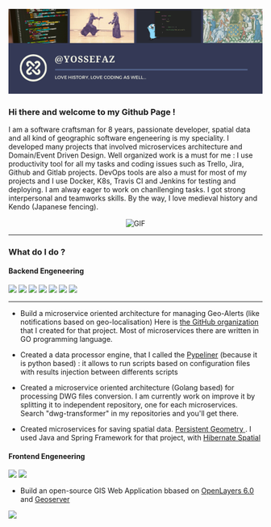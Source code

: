 <p align="center">
<img src="/github_banner.png">
</p>  

### Hi there and welcome to my Github Page !

I am a software craftsman for 8 years, passionate developer, spatial data and all kind of geographic software engeneering is my speciality. I developed many projects that involved microservices architecture and Domain/Event Driven Design. Well organized work is a must for me : I use productivity tool for all my tasks and coding issues such as Trello, Jira, Github and Gitlab projects. DevOps tools are also a must for most of my projects and I use Docker, K8s, Travis CI and Jenkins for testing and deploying.
I am alway eager to work on chanllenging tasks. I got strong interpersonal and teamworks skills. 
By the way, I love medieval history and Kendo (Japanese fencing).

<p align="center">
<img align="center" alt="GIF" height="100px" src="https://user-images.githubusercontent.com/61141682/90424945-a33cb580-e0c7-11ea-89eb-3d77581b34b2.gif" />
</p>  

---

### What do I do ?

#### Backend Engeneering
<p>
  <img src="https://img.shields.io/badge/Python-3776AB?logo=python&logoColor=white&style=for-the-badge">
  <img src="https://img.shields.io/badge/Java-007396?logo=java&logoColor=white&style=for-the-badge">
  <img src="https://img.shields.io/badge/GO-336791?logo=go&logoColor=white&style=for-the-badge">
  <img src="https://img.shields.io/badge/Docker-2496ED?logo=docker&logoColor=white&style=for-the-badge">
  <img src="https://img.shields.io/badge/ElasticSearch-005571?logo=elasticsearch&logoColor=white&style=for-the-badge">
  <img src="https://img.shields.io/badge/MySQL-4479A1?logo=mysql&logoColor=white&style=for-the-badge">
  <img src="https://img.shields.io/badge/PostgreSQL-336791?logo=postgresql&logoColor=white&style=for-the-badge">
</p>



---

- Build a microservice oriented architecture for managing Geo-Alerts (like notifications based on geo-localisation) Here is <a href="https://github.com/micro-gis">the GitHub organization </a> that I created for that project. Most of microservices there are written in GO programming language.

- Created a data processor engine, that I called the <a href="https://github.com/yossefaz/pypliner-data-processor">Pypeliner</a> (because it is python based) : it allows to run scripts based on configuration files with results injection between differents scripts

- Created a microservice oriented architecture (Golang based) for processing DWG files conversion. I am currently work on improve it by splitting it to independent repository, one for each microservices. Search "dwg-transformer" in my repositories and you'll get there.

- Created microservices for saving spatial data. <a href="https://github.com/yossefaz/persistent-geometry-microservice"> Persistent Geometry </a>. I used Java and Spring Framework for that project, with <a href="http://www.hibernatespatial.org/"> Hibernate Spatial </a>


#### Frontend Engeneering
<p>
   <img src="https://img.shields.io/badge/Javascript-F7DF1E?logo=javascript&logoColor=white&style=for-the-badge">
   <img src="https://img.shields.io/badge/React-61DAFB?logo=react&logoColor=white&style=for-the-badge">
</p>

- Build an open-source GIS Web Application bbased on <a href="https://openlayers.org/">OpenLayers 6.0 </a> and <a href="http://geoserver.org/">Geoserver </a>

<img src="https://user-images.githubusercontent.com/61141682/93464410-668ff400-f8e9-11ea-9122-2d248fbac6be.png">

